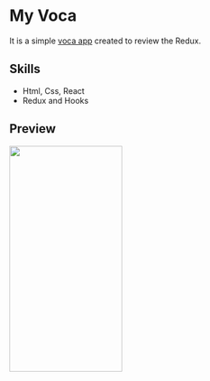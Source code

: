 # My Voca

It is a simple [voca app](https://jungjiwoo1028.github.io/Voca/) created to review the Redux.

## Skills
- Html, Css, React
- Redux and Hooks

## Preview
<img src="https://user-images.githubusercontent.com/75884943/145826233-7aba9e37-16ce-410f-95af-5f23eb00584c.gif" width="200" height="400"/>

